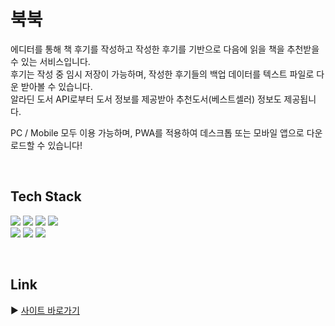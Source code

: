 # 북북

에디터를 통해 책 후기를 작성하고 작성한 후기를 기반으로 다음에 읽을 책을 추천받을 수 있는 서비스입니다. <br/>
후기는 작성 중 임시 저장이 가능하며, 작성한 후기들의 백업 데이터를 텍스트 파일로 다운 받아볼 수 있습니다. <br/>
알라딘 도서 API로부터 도서 정보를 제공받아 추천도서(베스트셀러) 정보도 제공됩니다.

PC / Mobile 모두 이용 가능하며, PWA를 적용하여 데스크톱 또는 모바일 앱으로 다운로드할 수 있습니다!

<br/>

## Tech Stack

<img src="https://img.shields.io/badge/Nextjs-000000?style=for-the-badge&logo=nextdotjs&logoColor=white"> <img src="https://img.shields.io/badge/Typescript-3178C6?style=for-the-badge&logo=Typescript&logoColor=white"> <img src="https://img.shields.io/badge/zustand-%2320232a.svg?style=for-the-badge&logo=react&logoColor=%2361DAFB"> <img src="https://img.shields.io/badge/-React%20Query-FF4154?style=for-the-badge&logo=react%20query&logoColor=white"> <br/> 
<img src="https://img.shields.io/badge/Sass(Scss)-CC6699?style=for-the-badge&logo=Sass&logoColor=white"> <img src="https://img.shields.io/badge/Jest-C21325?style=for-the-badge&logo=Jest&logoColor=white"> <img src="https://img.shields.io/badge/-TestingLibrary-%23E33332?style=for-the-badge&logo=testing-library&logoColor=white">

<br/>

## Link
▶️ [사이트 바로가기](https://bookbook-phi.vercel.app/)

